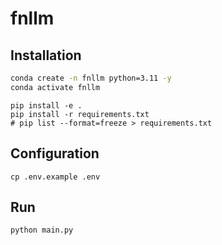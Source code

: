 # fnllm

## Installation

```bash
conda create -n fnllm python=3.11 -y
conda activate fnllm
```

```
pip install -e .
pip install -r requirements.txt
# pip list --format=freeze > requirements.txt
```

## Configuration

```
cp .env.example .env
```

## Run

```
python main.py
```